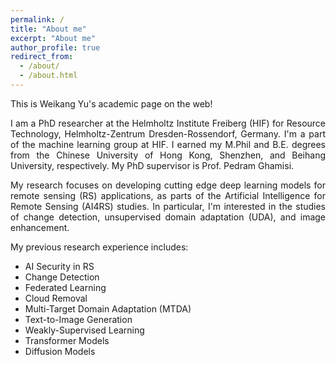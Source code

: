 ```yaml
---
permalink: /
title: "About me"
excerpt: "About me"
author_profile: true
redirect_from: 
  - /about/
  - /about.html
---
```


<div style="text-align: justify">
This is Weikang Yu's academic page on the web!

I am a PhD researcher at the Helmholtz Institute Freiberg (HIF) for Resource Technology, Helmholtz-Zentrum Dresden-Rossendorf, Germany. I'm a part of the machine learning group at HIF. I earned my M.Phil and B.E. degrees from the Chinese University of Hong Kong, Shenzhen, and Beihang University, respectively. My PhD supervisor is Prof. Pedram Ghamisi.  

My research focuses on developing cutting edge deep learning models for remote sensing (RS) applications, as parts of the Artificial Intelligence for Remote Sensing (AI4RS) studies. In particular, I'm interested in the studies of change detection, unsupervised domain adaptation (UDA), and image enhancement.  
</div>


My previous research experience includes:
* AI Security in RS
* Change Detection
* Federated Learning
* Cloud Removal
* Multi-Target Domain Adaptation (MTDA)
* Text-to-Image Generation
* Weakly-Supervised Learning
* Transformer Models
* Diffusion Models




